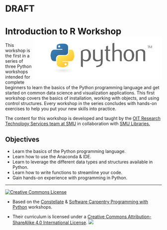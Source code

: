
 #  **DRAFT** 

# Introduction to R Workshop <img src="images/python_logo.png" align="right" height="139"/>

This workshop is the first in a series of three Python workshops intended for complete beginners to learn the basics of the Python programming language and get started on common data science and visualization applications. This first workshop covers the basics of installation, working with objects, and using control structures. Every workshop in the series concludes with hands-on exercises to help you put your new skills into practice.

The content for this workshop is developed and taught by the [OIT Research Technology Services team at SMU](https://www.smu.edu/OIT/research) in collaboration with [SMU Libraries.](https://www.smu.edu/libraries/scholarship)

## Objectives

-   Learn the basics of the Python programming language.
-   Learn how to use the Anaconda & IDE.
-   Learn to leverage the different data types and structures available in Python.
-   Learn how to write functions to streamline your code.
-   Gain hands-on experience with programming in Python.



-----


[![Creative Commons License](https://i.creativecommons.org/l/by-sa/4.0/88x31.png)](http://creativecommons.org/licenses/by-sa/4.0/)  

* Based on the [Constellate](https://labs.jstor.org/projects/text-mining/) & [Software Carpentry Programming with Python](https://swcarpentry.github.io/python-novice-inflammation/) workshops.
- Their curriculum is licensed under a [Creative Commons Attribution-ShareAlike 4.0 International License](http://creativecommons.org/licenses/by-sa/4.0/). 
[![](https://i.creativecommons.org/l/by-sa/4.0/88x31.png)](http://creativecommons.org/licenses/by-sa/4.0/)